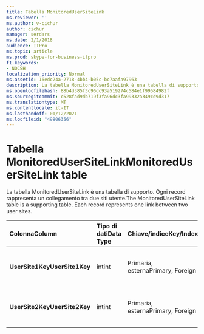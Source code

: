 ```yaml
---
title: Tabella MonitoredUserSiteLink
ms.reviewer: ''
ms.author: v-cichur
author: cichur
manager: serdars
ms.date: 2/1/2018
audience: ITPro
ms.topic: article
ms.prod: skype-for-business-itpro
f1.keywords:
- NOCSH
localization_priority: Normal
ms.assetid: 16edc24a-2718-4bb4-b05c-bc7aafa97963
description: La tabella MonitoredUserSiteLink è una tabella di supporto. Ogni record rappresenta un collegamento tra due siti utente.
ms.openlocfilehash: 88b4d385f3c96dc93a519274c584e1f99584982f
ms.sourcegitcommit: c528fad9db719f3fa96dc3fa99332a349cd9d317
ms.translationtype: MT
ms.contentlocale: it-IT
ms.lasthandoff: 01/12/2021
ms.locfileid: "49806356"
---
```

# <a name="monitoredusersitelink-table"></a><span data-ttu-id="d468a-104">Tabella MonitoredUserSiteLink</span><span class="sxs-lookup"><span data-stu-id="d468a-104">MonitoredUserSiteLink table</span></span>
 
<span data-ttu-id="d468a-p102">La tabella MonitoredUserSiteLink è una tabella di supporto. Ogni record rappresenta un collegamento tra due siti utente.</span><span class="sxs-lookup"><span data-stu-id="d468a-p102">The MonitoredUserSiteLink table is a supporting table. Each record represents one link between two user sites.</span></span>
  
|<span data-ttu-id="d468a-107">**Colonna**</span><span class="sxs-lookup"><span data-stu-id="d468a-107">**Column**</span></span>|<span data-ttu-id="d468a-108">**Tipo di dati**</span><span class="sxs-lookup"><span data-stu-id="d468a-108">**Data Type**</span></span>|<span data-ttu-id="d468a-109">**Chiave/indice**</span><span class="sxs-lookup"><span data-stu-id="d468a-109">**Key/Index**</span></span>|<span data-ttu-id="d468a-110">**Dettagli**</span><span class="sxs-lookup"><span data-stu-id="d468a-110">**Details**</span></span>|
|:-----|:-----|:-----|:-----|
|<span data-ttu-id="d468a-111">**UserSite1Key**</span><span class="sxs-lookup"><span data-stu-id="d468a-111">**UserSite1Key**</span></span> <br/> |<span data-ttu-id="d468a-112">int</span><span class="sxs-lookup"><span data-stu-id="d468a-112">int</span></span>  <br/> |<span data-ttu-id="d468a-113">Primaria, esterna</span><span class="sxs-lookup"><span data-stu-id="d468a-113">Primary, Foreign</span></span>  <br/> |<span data-ttu-id="d468a-114">Riferimento dalla [tabella UserSite.](usersite.md)</span><span class="sxs-lookup"><span data-stu-id="d468a-114">Referenced from the [UserSite table](usersite.md).</span></span>  <br/> |
|<span data-ttu-id="d468a-115">**UserSite2Key**</span><span class="sxs-lookup"><span data-stu-id="d468a-115">**UserSite2Key**</span></span> <br/> |<span data-ttu-id="d468a-116">int</span><span class="sxs-lookup"><span data-stu-id="d468a-116">int</span></span>  <br/> |<span data-ttu-id="d468a-117">Primaria, esterna</span><span class="sxs-lookup"><span data-stu-id="d468a-117">Primary, Foreign</span></span>  <br/> |<span data-ttu-id="d468a-118">Riferimento dalla [tabella UserSite.](usersite.md)</span><span class="sxs-lookup"><span data-stu-id="d468a-118">Reference from the [UserSite table](usersite.md).</span></span>  <br/> |
   


